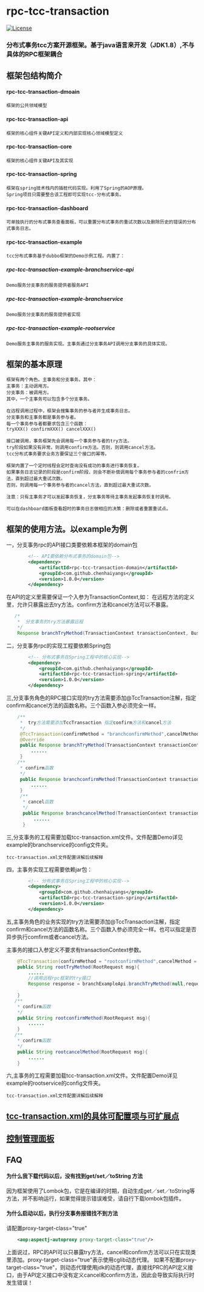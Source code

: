 rpc-tcc-transaction
=======================================================================
[![License](https://img.shields.io/badge/license-Apache%202-4EB1BA.svg?style=flat-square)](https://www.apache.org/licenses/LICENSE-2.0.html)
### 分布式事务tcc方案开源框架。基于java语言来开发（JDK1.8）,不与具体的RPC框架耦合

## 框架包结构简介

#### rpc-tcc-transaction-dmoain

    框架的公共领域模型
    
#### rpc-tcc-transaction-api

    框架的核心组件关键API定义和内部实现核心领域模型定义
    
#### rpc-tcc-transaction-core

    框架的核心组件关键API及其实现
    
#### rpc-tcc-transaction-spring

    框架在spring技术栈内的插桩代码实现。利用了Spring的AOP原理。
    Spring项目只需要整合该工程即可实现tcc-分布式事务。
    
#### rpc-tcc-transaction-dashboard

    可单独执行的分布式事务查看面板，可以重置分布式事务的重试次数以及删除历史的错误的分布式事务日志。
    
#### rpc-tcc-transaction-example
     
    tcc分布式事务基于dubbo框架的Demo示例工程。内置了：
    
##### rpc-tcc-transaction-example-branchservice-api

    Demo服务分支事务的服务提供者服务API
    
##### rpc-tcc-transaction-example-branchservice

    Demo服务分支事务的服务提供者实现
##### rpc-tcc-transaction-example-rootservice

    Demo服务主事务的服务实现。主事务通过分支事务API调用分支事务的具体实现。
    
## 框架的基本原理

    框架有两个角色。主事务和分支事务。其中：
    主事务：主动调用方。
    分支事务：被调用方。
    其中，一个主事务可以包含多个分支事务。
    
    在远程调用过程中，框架会搜集事务的参与者并生成事务日志。
    分支事务和主事务都是事务参与者。
    每一个事务参与者都要求包含三个函数：
    tryXXX() confirmXXX() cancelXXX()
    
    接口被调用，事务框架先会调用每一个事务参与者的try方法。
    try阶段如果没有异常，则调用confirm方法。否则，则调用cancel方法。
    tcc分布式事务要求业务方要保证三个接口的幂等。
    
    框架内置了一个定时线程会定时查询没有成功的事务进行事务恢复。
    如果事务日志记录的阶段是confirm阶段，则会不断补偿调用每个事务参与者的confrim方法，直到超过最大重试次数。
    否则，则调用每一个事务参与者的cancel方法，直到超过最大重试次数。
    
    注意：只有主事务才可以发起事务恢复，分支事务等待主事务发起事务恢复时调用。
    
    可以在dashboard面板查看超时的事务日志做相应的决策：删除或者重置重试点。
    
## 框架的使用方法。以example为例 

一，分支事务rpc的API接口类要依赖本框架的domain包

```xml
        <!-- API要依赖分布式事务的domain包-->
        <dependency>
            <artifactId>rpc-tcc-transaction-domain</artifactId>
            <groupId>com.github.chenhaiyangs</groupId>
            <version>1.0.0</version>
        </dependency>
```
在API的定义里需要保证一个入参为TransactionContext,如：
在远程方法的定义里，允许只暴露出去try方法。confirm方法和cancel方法可以不暴露。
```java
   /*
    *  分支事务的try方法暴露远程 
    */
    Response branchTryMethod(TransactionContext transactionContext, BusinessRequest request);
```
二，分支事务rpc的实现工程要依赖Spring包
```xml
        <!-- 分布式事务在Spring工程中的核心实现-->
        <dependency>
            <groupId>com.github.chenhaiyangs</groupId>
            <artifactId>rpc-tcc-transaction-spring</artifactId>
            <version>1.0.0</version>
        </dependency>
```
三,分支事务角色的RPC接口实现的try方法需要添加@TccTransaction注解，指定confirm和cancel方法的函数名称。三个函数入参必须完全一样。
```java
    /**
     *  try方法需要添加TccTransaction 指定confirm方法和cancel方法
     */
     @TccTransaction(confirmMethod = "branchconfirmMethod",cancelMethod = "branchcancelMethod")
     @Override
     public Response branchTryMethod(TransactionContext transactionContext, BusinessRequest request) {
         ......
     }
    /**
     * confirm函数
     */
     public Response branchconfirmMethod(TransactionContext transactionContext, BusinessRequest request) {
         ......
     }
     /**
      * cancel函数
      */
      public Response branchcancelMethod(TransactionContext transactionContext, BusinessRequest request) {
          ......
      }
```
三,分支事务的工程需要加载tcc-transaction.xml文件。文件配置Demo详见example的branchservice的config文件夹。
    
    tcc-transaction.xml文件配置详解后续解释
   
四，主事务实现工程需要依赖jar包：
```xml
        <!-- 分布式事务在Spring工程中的核心实现-->
        <dependency>
            <groupId>com.github.chenhaiyangs</groupId>
            <artifactId>rpc-tcc-transaction-spring</artifactId>
            <version>1.0.0</version>
        </dependency>
```
五,主事务角色的业务实现的try方法需要添加@TccTransaction注解，指定confirm和cancel方法的函数名称。三个函数入参必须完全一样。也可以指定是否异步执行comfirm或者cancel方法。

主事务的接口入参定义不要求有transactionContext参数。
```java
    @TccTransaction(confirmMethod = "rootconfirmMethod",cancelMethod = "rootcancelMethod",async = true)
    public String rootTryMethod(RootRequest msg){
        ......
        //调用远程rpc框架的try接口
        Response response = branchExampleApi.branchTryMethod(null,request);
        
    }
   /**
    * confirm函数
    */
    public String rootconfirmMethod(RootRequest msg){
        ......
    }
   /**
    * confirm函数
    */
    public String rootcancelMethod(RootRequest msg){
        ......
    }
```
六,主事务的工程需要加载tcc-transaction.xml文件。文件配置Demo详见example的rootservice的config文件夹。

    tcc-transaction.xml文件配置详解后续解释
    
## [tcc-transaction.xml的具体可配置项与可扩展点](./doc/transactionxml.md)
## [控制管理面板](./doc/dashborad.md)
## FAQ
#### 为什么我下载代码以后，没有找到get/set／toString 方法
因为框架使用了Lombok包，它是在编译的时期，自动生成get／set／toString等方法，并不影响运行，如果觉得提示错误难受，请自行下载lombok包插件。

#### 为什么启动以后，执行分支事务报错找不到方法
请配置proxy-target-class="true"
```xml
    <aop:aspectj-autoproxy proxy-target-class="true"/>
```
上面说过，RPC的API可以只暴露try方法，cancel和confirm方法可以只在实现类里添加。proxy-target-class="true"表示使用cglib动态代理。
如果不配置proxy-target-class="true"，则动态代理使用jdk的动态代理，直接找PRC的API定义接口，由于API定义接口中没有定义cancel和confirm方法，因此会导致实际执行时发生错误！

